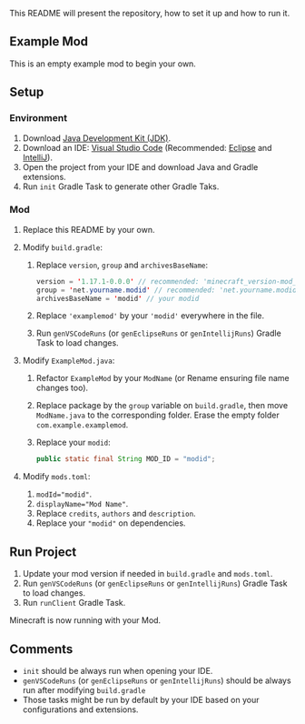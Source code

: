This README will present the repository, how to set it up and how to run it.

## Example Mod

This is an empty example mod to begin your own.

## Setup

### Environment

1. Download [Java Development Kit (JDK)](https://www.oracle.com/java/technologies/downloads/).
2. Download an IDE: [Visual Studio Code](https://code.visualstudio.com/) (Recommended: [Eclipse](https://www.eclipse.org/downloads/) and [IntelliJ](https://www.jetbrains.com/idea/download/#section=windows)).
3. Open the project from your IDE and download Java and Gradle extensions.
4. Run `init` Gradle Task to generate other Gradle Taks.

### Mod

1. Replace this README by your own.
2. Modify `build.gradle`:

    1. Replace `version`, `group` and `archivesBaseName`:

        ```java
        version = '1.17.1-0.0.0' // recommended: 'minecraft_version-mod_version'
        group = 'net.yourname.modid' // recommended: 'net.yourname.modid'
        archivesBaseName = 'modid' // your modid
        ```

    2. Replace `'examplemod'` by your `'modid'` everywhere in the file.
    3. Run `genVSCodeRuns` (or `genEclipseRuns` or `genIntellijRuns`) Gradle Task to load changes.

3. Modify `ExampleMod.java`:

    1. Refactor `ExampleMod` by your `ModName` (or Rename ensuring file name changes too).
    2. Replace package by the `group` variable on `build.gradle`, then move `ModName.java` to the corresponding folder. Erase the empty folder `com.example.examplemod`.
    3. Replace your `modid`:

        ```java
        public static final String MOD_ID = "modid";
        ```

4. Modify `mods.toml`:

    1. `modId="modid"`.
    2. `displayName="Mod Name"`.
    3. Replace `credits`, `authors` and `description`.
    4. Replace your `"modid"` on dependencies.

## Run Project

1. Update your mod version if needed in `build.gradle` and `mods.toml`.
2. Run `genVSCodeRuns` (or `genEclipseRuns` or `genIntellijRuns`) Gradle Task to load changes.
3. Run `runClient` Gradle Task.

Minecraft is now running with your Mod.

## Comments

-   `init` should be always run when opening your IDE.
-   `genVSCodeRuns` (or `genEclipseRuns` or `genIntellijRuns`) should be always run after modifying `build.gradle`
-   Those tasks might be run by default by your IDE based on your configurations and extensions.

